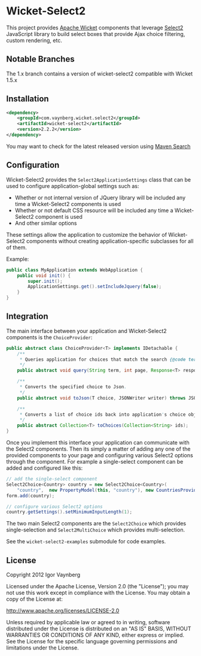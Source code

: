 Wicket-Select2
==============

This project provides [Apache Wicket](http://wicket.apache.org) components that leverage [Select2](http://ivaynberg.github.com/select2) JavaScript library to build select boxes that provide Ajax choice filtering, custom rendering, etc.

Notable Branches
----------------
The 1.x branch contains a version of wicket-select2 compatible with Wicket 1.5.x

Installation
------------
```xml
<dependency>
	<groupId>com.vaynberg.wicket.select2</groupId>
	<artifactId>wicket-select2</artifactId>
	<version>2.2.2</version>
</dependency>
```
You may want to check for the latest released version using [Maven Search](http://search.maven.org/#search%7Cgav%7C1%7Cg%3A%22com.vaynberg.wicket.select2%22%20AND%20a%3A%22wicket-select2%22)

Configuration
-------------

Wicket-Select2 provides the `Select2ApplicationSettings` class that can be used to configure application-global settings such as:

* Whether or not internal version of JQuery library will be included any time a Wicket-Select2 components is used
* Whether or not default CSS resource will be included any time a Wicket-Select2 component is used
* And other similar options

These settings allow the application to customize the behavior of Wicket-Select2 components without creating application-specific subclasses for all of them.

Example:
```java
public class MyApplication extends WebApplication {
    public void init() {
		super.init();
		ApplicationSettings.get().setIncludeJquery(false);
    }
}
```
Integration
-----------

The main interface between your application and Wicket-Select2 components is the `ChoiceProvider`:
```java
public abstract class ChoiceProvider<T> implements IDetachable {
    /**
     * Queries application for choices that match the search {@code term} and adds them to the {@code response}
     */
    public abstract void query(String term, int page, Response<T> response);

    /**
     * Converts the specified choice to Json.
     */
    public abstract void toJson(T choice, JSONWriter writer) throws JSONException;

    /**
     * Converts a list of choice ids back into application's choice objects. When the choice provider is attached to a
     */
    public abstract Collection<T> toChoices(Collection<String> ids);
}
```
Once you implement this interface your application can communicate with the Select2 components. Then its simply a matter of adding any one of the provided components to your page and configuring various Select2 options through the component. For example a single-select component can be added and configured like this:
```java
// add the single-select component
Select2Choice<Country> country = new Select2Choice<Country>(
	"country",	new PropertyModel(this, "country"), new CountriesProvider());
form.add(country);

// configure various Select2 options
country.getSettings().setMinimumInputLength(1);
```
The two main Select2 components are the `Select2Choice` which provides single-selection and `Select2MultiChoice` which provides multi-selection.

See the `wicket-select2-examples` submodule for  code examples.

License
-------
Copyright 2012 Igor Vaynberg

Licensed under the Apache License, Version 2.0 (the "License"); you may not use this work except in compliance with the License. You may obtain a copy of the License at:

http://www.apache.org/licenses/LICENSE-2.0

Unless required by applicable law or agreed to in writing, software distributed under the License is distributed on an "AS IS" BASIS, WITHOUT WARRANTIES OR CONDITIONS OF ANY KIND, either express or implied. See the License for the specific language governing permissions and limitations under the License.
